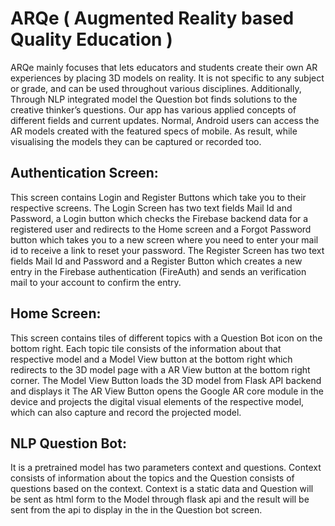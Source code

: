 # ARQe ( Augmented Reality based Quality Education )  

ARQe mainly focuses that lets educators and students create their own AR experiences by placing 3D models on reality.  It is not specific to any subject or grade, and can be used throughout various disciplines.  Additionally, Through NLP integrated model the Question bot finds solutions to the creative thinker’s questions. Our app has various applied concepts of different fields and current updates. Normal, Android users can access the AR models created with the featured specs of mobile. As result, while visualising the models they can be captured or recorded too.

## Authentication Screen:
This screen contains Login and Register Buttons which take you to their respective screens. 
The Login Screen has two text fields Mail Id and Password, a Login button which checks the Firebase backend data for a registered user and redirects to the Home screen and a Forgot Password button which takes you to a new screen where you need to enter your mail id to receive a link to reset your password.
The Register Screen has two text fields Mail Id and Password and a Register Button which creates a new entry in the Firebase authentication (FireAuth) and sends an verification mail to your account to confirm the entry.

## Home Screen:
This screen contains tiles of different topics with a Question Bot icon on the bottom right.
Each topic tile consists of the information about that respective model and a Model View button at the bottom right which redirects to the 3D model page with a AR View button at the bottom right corner.
The Model View Button loads the 3D model from Flask API backend and displays it
The AR View Button opens the Google AR core module in the device and projects the digital visual elements of the respective model, which can also capture and record the projected model.

## NLP Question Bot:
It is a pretrained model has two parameters context and questions. Context consists of information about the topics and the Question consists of questions based on the context. Context is a static data and Question will be sent as html form to the Model through flask api and the result will be sent from the api to display in the in the Question bot screen.
